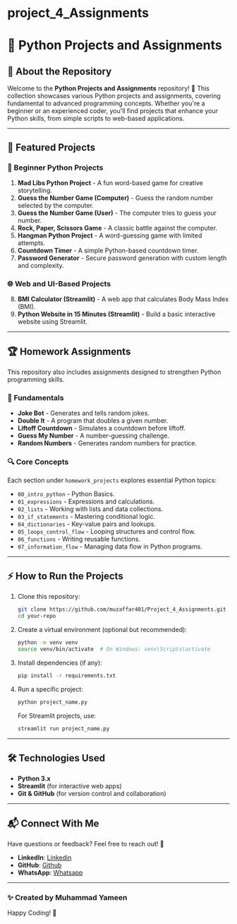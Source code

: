 # project_4_Assignments

# 🚀 Python Projects and Assignments

## 🌟 About the Repository
Welcome to the **Python Projects and Assignments** repository! 🎉 This collection showcases various Python projects and assignments, covering fundamental to advanced programming concepts. Whether you're a beginner or an experienced coder, you'll find projects that enhance your Python skills, from simple scripts to web-based applications.

---

## 📌 Featured Projects

### 🔰 Beginner Python Projects
1. **Mad Libs Python Project** - A fun word-based game for creative storytelling.
2. **Guess the Number Game (Computer)** - Guess the random number selected by the computer.
3. **Guess the Number Game (User)** - The computer tries to guess your number.
4. **Rock, Paper, Scissors Game** - A classic battle against the computer.
5. **Hangman Python Project** - A word-guessing game with limited attempts.
6. **Countdown Timer** - A simple Python-based countdown timer.
7. **Password Generator** - Secure password generation with custom length and complexity.

### 🌐 Web and UI-Based Projects
8. **BMI Calculator (Streamlit)** - A web app that calculates Body Mass Index (BMI).
9. **Python Website in 15 Minutes (Streamlit)** - Build a basic interactive website using Streamlit.

---

## 🏆 Homework Assignments
This repository also includes assignments designed to strengthen Python programming skills.

### 📖 Fundamentals
- **Joke Bot** - Generates and tells random jokes.
- **Double It** - A program that doubles a given number.
- **Liftoff Countdown** - Simulates a countdown before liftoff.
- **Guess My Number** - A number-guessing challenge.
- **Random Numbers** - Generates random numbers for practice.

### 🔍 Core Concepts
Each section under `homework_projects` explores essential Python topics:
- `00_intro_python` - Python Basics.
- `01_expressions` - Expressions and calculations.
- `02_lists` - Working with lists and data collections.
- `03_if_statements` - Mastering conditional logic.
- `04_dictionaries` - Key-value pairs and lookups.
- `05_loops_control_flow` - Looping structures and control flow.
- `06_functions` - Writing reusable functions.
- `07_information_flow` - Managing data flow in Python programs.

---

## ⚡ How to Run the Projects
1. Clone this repository:
   ```sh
   git clone https://github.com/muzaffar401/Project_4_Assignments.git
   cd your-repo
   ```
2. Create a virtual environment (optional but recommended):
   ```sh
   python -m venv venv
   source venv/bin/activate  # On Windows: venv\Scripts\activate
   ```
3. Install dependencies (if any):
   ```sh
   pip install -r requirements.txt
   ```
4. Run a specific project:
   ```sh
   python project_name.py
   ```
   For Streamlit projects, use:
   ```sh
   streamlit run project_name.py
   ```

---

## 🛠️ Technologies Used
- **Python 3.x**
- **Streamlit** (for interactive web apps)
- **Git & GitHub** (for version control and collaboration)

---

## 📬 Connect With Me
Have questions or feedback? Feel free to reach out! 🚀

- **LinkedIn**: [Linkedin](https://www.linkedin.com/in/engr-yameen-saleem-30978a111/)
- **GitHub**: [Github](https://github.com/yameenist)
- **WhatsApp**: [Whatsapp](https://wa.me/+923181101377)

---

### ✨ Created by **Muhammad Yameen**

Happy Coding! 🎯
